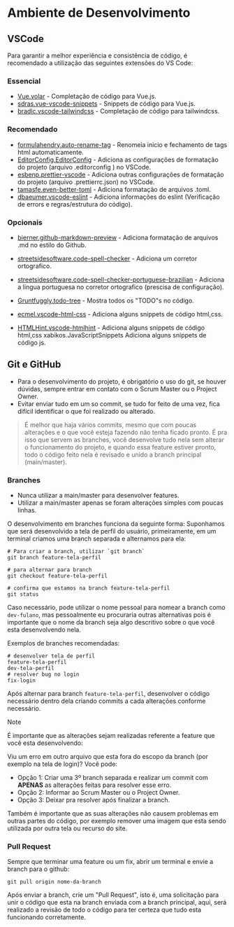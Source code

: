 # Ambiente de Desenvolvimento

## VSCode

Para garantir a melhor experiência e consistência de código, é recomendado a utilização das seguintes extensões do VS Code:

### Essencial

- [Vue.volar](https://marketplace.visualstudio.com/items?itemName=Vue.volar) - Completação de código para Vue.js.
- [sdras.vue-vscode-snippets](https://marketplace.visualstudio.com/items?itemName=sdras.vue-vscode-snippets) - Snippets de código para Vue.js.
- [bradlc.vscode-tailwindcss](https://marketplace.visualstudio.com/items?itemName=bradlc.vscode-tailwindcss) - Completação de código para tailwindcss.

### Recomendado

- [formulahendry.auto-rename-tag](https://marketplace.visualstudio.com/items?itemName=formulahendry.auto-rename-tag) - Renomeia inicio e fechamento de tags html automaticamente.
- [EditorConfig.EditorConfig](https://marketplace.visualstudio.com/items?itemName=EditorConfig.EditorConfig) - Adiciona as configurações de formatação do projeto (arquivo .editorconfig ) no VSCode.
- [esbenp.prettier-vscode](https://marketplace.visualstudio.com/items?itemName=esbenp.prettier-vscode) - Adiciona outras configurações de formatação do projeto (arquivo .prettierrc.json) no VSCode.
- [tamasfe.even-better-toml](https://marketplace.visualstudio.com/items?itemName=tamasfe.even-better-toml) - Adiciona formatação de arquivos .toml.
- [dbaeumer.vscode-eslint](https://marketplace.visualstudio.com/items?itemName=dbaeumer.vscode-eslint) - Adiciona informações do eslint (Verificação de errors e regras/estrutura do código).

### Opcionais

- [bierner.github-markdown-preview](https://marketplace.visualstudio.com/items?itemName=bierner.github-markdown-preview) - Adiciona formatação de arquivos .md no estilo do Github.
- [streetsidesoftware.code-spell-checker](https://marketplace.visualstudio.com/items?itemName=streetsidesoftware.code-spell-checker) - Adiciona um corretor ortografico.
- [streetsidesoftware.code-spell-checker-portuguese-brazilian](https://marketplace.visualstudio.com/items?itemName=streetsidesoftware.code-spell-checker-portuguese-brazilian) - Adiciona a lingua portuguesa no corretor ortografico (prescisa de configuração).
- [Gruntfuggly.todo-tree](https://marketplace.visualstudio.com/items?itemName=Gruntfuggly.todo-tree) - Mostra todos os "TODO"s no código.

- [ecmel.vscode-html-css](https://marketplace.visualstudio.com/items?itemName=ecmel.vscode-html-css) - Adiciona alguns snippets de código html,css.
- [HTMLHint.vscode-htmlhint](https://marketplace.visualstudio.com/items?itemName=HTMLHint.vscode-htmlhint) - Adiciona alguns snippets de código html,css
xabikos.JavaScriptSnippets Adiciona alguns snippets de código js.

## Git e GitHub

- Para o desenvolvimento do projeto, é obrigatório o uso do git, se houver dúvidas, sempre entrar em contato com o Scrum Master ou o Project Owner.
- Evitar enviar tudo em um so commit, se tudo for feito de uma vez, fica difícil identificar o que foi realizado ou alterado.

> É melhor que haja vários commits, mesmo que com poucas alterações e o que você esteja fazendo não tenha ficado pronto. É pra isso que servem as branches, você desenvolve tudo nela sem alterar o funcionamento do projeto, e quando essa feature estiver pronto, todo o código feito nela é revisado e unido a branch principal (main/master).

### Branches

- Nunca utilizar a main/master para desenvolver features.
- Utilizar a main/master apenas se foram alterações simples com poucas linhas.

O desenvolvimento em branches funciona da seguinte forma: Suponhamos que será desenvolvido a tela de perfil do usuário, primeiramente, em um terminal criamos uma branch separada e alternamos para ela:

<!-- TODO: Colocar prints ou GIFs do vscode para auxiliar -->

```shell
# Para criar a branch, utilizar `git branch`
git branch feature-tela-perfil

# para alternar para branch
git checkout feature-tela-perfil

# confirma que estamos na branch feature-tela-perfil
git status
```

Caso necessário, pode utilizar o nome pessoal para nomear a branch como `dev-fulano`, mas pessoalmente eu procuraria outras alternativas pois é importante que o nome da branch seja algo descritivo sobre o que você esta desenvolvendo nela.

Exemplos de branches recomendadas:

```shell
# desenvolver tela de perfil
feature-tela-perfil
dev-tela-perfil
# resolver bug no login
fix-login
```

Após alternar para branch `feature-tela-perfil`, desenvolver o código necessário dentro dela criando commits a cada alterações conforme necessário.

> [!NOTE]
> É importante que as alterações sejam realizadas referente a feature que você esta desenvolvendo:
>
> Viu um erro em outro arquivo que esta fora do escopo da branch (por exemplo na tela de login)? Você pode:
>
> - Opção 1: Criar uma 3º branch separada e realizar um commit com **APENAS** as alterações feitas para resolver esse erro.
> - Opção 2: Informar ao Scrum Master ou o Project Owner.
> - Opção 3: Deixar pra resolver após finalizar a branch.

Também é importante que as suas alterações não causem problemas em outras partes do código, por exemplo remover uma imagem que esta sendo utilizada por outra tela ou recurso do site.

### Pull Request

Sempre que terminar uma feature ou um fix, abrir um terminal e envie a branch para o github:

<!-- TODO: Colocar prints ou GIFs do vscode para auxiliar -->

```shell
git pull origin nome-da-branch
```

<!-- TODO: Colocar prints do github para ilustrar -->
Após enviar a branch, crie um "Pull Request", isto é, uma solicitação para unir o código que esta na branch enviada com a branch principal, aqui, será realizado a revisão de todo o código para ter certeza que tudo esta funcionando corretamente.
